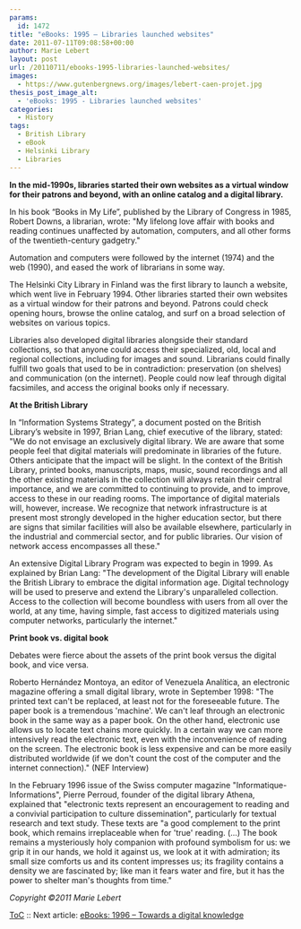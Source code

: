 ```yaml
---
params:
  id: 1472
title: "eBooks: 1995 – Libraries launched websites"
date: 2011-07-11T09:08:58+00:00
author: Marie Lebert
layout: post
url: /20110711/ebooks-1995-libraries-launched-websites/
images:
  - https://www.gutenbergnews.org/images/lebert-caen-projet.jpg
thesis_post_image_alt:
  - 'eBooks: 1995 - Libraries launched websites'
categories:
  - History
tags:
  - British Library
  - eBook
  - Helsinki Library
  - Libraries
---
```

**In the mid-1990s, libraries started their own websites as a virtual window for their patrons and beyond, with an online catalog and a digital library.**

In his book “Books in My Life”, published by the Library of Congress in 1985, Robert Downs, a librarian, wrote: "My lifelong love affair with books and reading continues unaffected by automation, computers, and all other forms of the twentieth-century gadgetry."

Automation and computers were followed by the internet (1974) and the web (1990), and eased the work of librarians in some way.

The Helsinki City Library in Finland was the first library to launch a website, which went live in February 1994. Other libraries started their own websites as a virtual window for their patrons and beyond. Patrons could check opening hours, browse the online catalog, and surf on a broad selection of websites on various topics.<!--more-->

Libraries also developed digital libraries alongside their standard collections, so that anyone could access their specialized, old, local and regional collections, including for images and sound. Librarians could finally fulfill two goals that used to be in contradiction: preservation (on shelves) and communication (on the internet). People could now leaf through digital facsimiles, and access the original books only if necessary.

**At the British Library**

In “Information Systems Strategy”, a document posted on the British Library’s website in 1997, Brian Lang, chief executive of the library, stated: "We do not envisage an exclusively digital library. We are aware that some people feel that digital materials will predominate in libraries of the future. Others anticipate that the impact will be slight. In the context of the British Library, printed books, manuscripts, maps, music, sound recordings and all the other existing materials in the collection will always retain their central importance, and we are committed to continuing to provide, and to improve, access to these in our reading rooms. The importance of digital materials will, however, increase. We recognize that network infrastructure is at present most strongly developed in the higher education sector, but there are signs that similar facilities will also be available elsewhere, particularly in the industrial and commercial sector, and for public libraries. Our vision of network access encompasses all these."

An extensive Digital Library Program was expected to begin in 1999. As explained by Brian Lang: "The development of the Digital Library will enable the British Library to embrace the digital information age. Digital technology will be used to preserve and extend the Library's unparalleled collection. Access to the collection will become boundless with users from all over the world, at any time, having simple, fast access to digitized materials using computer networks, particularly the internet."

**Print book vs. digital book**

Debates were fierce about the assets of the print book versus the digital book, and vice versa.

Roberto Hernández Montoya, an editor of Venezuela Analítica, an electronic magazine offering a small digital library, wrote in September 1998: "The printed text can't be replaced, at least not for the foreseeable future. The paper book is a tremendous 'machine'. We can't leaf through an electronic book in the same way as a paper book. On the other hand, electronic use allows us to locate text chains more quickly. In a certain way we can more intensively read the electronic text, even with the inconvenience of reading on the screen. The electronic book is less expensive and can be more easily distributed worldwide (if we don't count the cost of the computer and the internet connection)." (NEF Interview)

In the February 1996 issue of the Swiss computer magazine "Informatique-Informations", Pierre Perroud, founder of the digital library Athena, explained that "electronic texts represent an encouragement to reading and a convivial participation to culture dissemination", particularly for textual research and text study. These texts are "a good complement to the print book, which remains irreplaceable when for 'true' reading. (...) The book remains a mysteriously holy companion with profound symbolism for us: we grip it in our hands, we hold it against us, we look at it with admiration; its small size comforts us and its content impresses us; its fragility contains a density we are fascinated by; like man it fears water and fire, but it has the power to shelter man's thoughts from time."

_Copyright ©2011 Marie Lebert_

[ToC](/20110707/marie-lebert-ebooks-1971-2011-toc/) :: Next article: [eBooks: 1996 – Towards a digital knowledge](/20110712/ebooks-1996-towards-a-digital-knowledge/)
